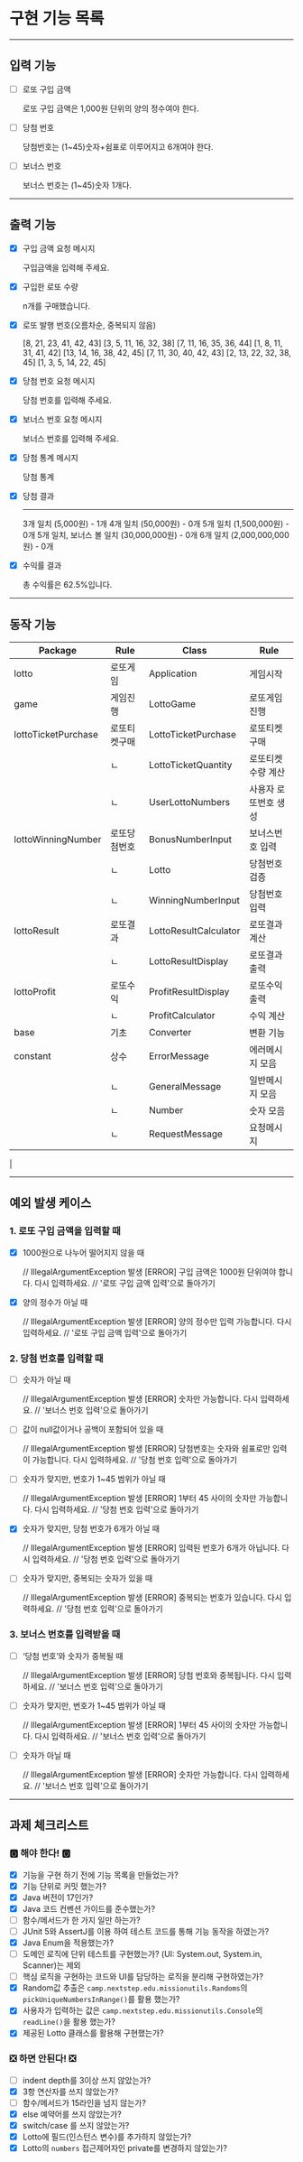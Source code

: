 # 구현 기능 목록

- - -

## 입력 기능

- [ ] 로또 구입 금액

  로또 구입 금액은 1,000원 단위의 양의 정수여야 한다.

- [ ] 당첨 번호

  당첨번호는 (1~45)숫자+쉼표로 이루어지고 6개여야 한다.

- [ ] 보너스 번호

  보너스 번호는 (1~45)숫자 1개다.

- - -

## 출력 기능

- [x] 구입 금액 요청 메시지

  구입금액을 입력해 주세요.

- [x] 구입한 로또 수량

  n개를 구매했습니다.

- [x] 로또 발행 번호(오름차순, 중복되지 않음)

  [8, 21, 23, 41, 42, 43]
  [3, 5, 11, 16, 32, 38]
  [7, 11, 16, 35, 36, 44]
  [1, 8, 11, 31, 41, 42]
  [13, 14, 16, 38, 42, 45]
  [7, 11, 30, 40, 42, 43]
  [2, 13, 22, 32, 38, 45]
  [1, 3, 5, 14, 22, 45]

- [x] 당첨 번호 요청 메시지

  당첨 번호를 입력해 주세요.

- [x] 보너스 번호 요청 메시지

  보너스 번호를 입력해 주세요.

- [x] 당첨 통계 메시지

  당첨 통계

- [x] 당첨 결과

    ---
  3개 일치 (5,000원) - 1개
  4개 일치 (50,000원) - 0개
  5개 일치 (1,500,000원) - 0개
  5개 일치, 보너스 볼 일치 (30,000,000원) - 0개
  6개 일치 (2,000,000,000원) - 0개

- [x] 수익률 결과

  총 수익률은 62.5%입니다.

- - -

## 동작 기능

| Package             | Rule   | Class                 | Rule        |
|---------------------|--------|-----------------------|-------------|
| lotto               | 로또게임   | Application           | 게임시작        |
| game                | 게임진행   | LottoGame             | 로또게임 진행     |
| lottoTicketPurchase | 로또티켓구매 | LottoTicketPurchase   | 로또티켓구매      |
|                     | ㄴ      | LottoTicketQuantity   | 로또티켓수량 계산   |
|                     | ㄴ      | UserLottoNumbers      | 사용자 로또번호 생성 |
| lottoWinningNumber  | 로또당첨번호 | BonusNumberInput      | 보너스번호 입력    |
|                     | ㄴ      | Lotto                 | 당첨번호 검증     |
|                     | ㄴ      | WinningNumberInput    | 당첨번호 입력     |
| lottoResult         | 로또결과   | LottoResultCalculator | 로또결과 계산     |
|                     | ㄴ      | LottoResultDisplay    | 로또결과 출력     |
| lottoProfit         | 로또수익   | ProfitResultDisplay   | 로또수익 출력     |
|                     | ㄴ      | ProfitCalculator      | 수익 계산       |
| base                | 기초     | Converter             | 변환 기능       |
| constant            | 상수     | ErrorMessage          | 에러메시지 모음    |
|                     | ㄴ      | GeneralMessage        | 일반메시지 모음    |
|                     | ㄴ      | Number                | 숫자 모음       |
|                     | ㄴ      | RequestMessage        | 요청메시지       |
|

- - -

## 예외 발생 케이스

### 1. 로또 구입 금액을 입력할 때

- [x] 1000원으로 나누어 떨어지지 않을 때

  // IllegalArgumentException 발생
  [ERROR] 구입 금액은 1000원 단위여야 합니다. 다시 입력하세요.
  // '로또 구입 금액 입력'으로 돌아가기

- [x] 양의 정수가 아닐 때

  // IllegalArgumentException 발생
  [ERROR] 양의 정수만 입력 가능합니다. 다시 입력하세요.
  // '로또 구입 금액 입력'으로 돌아가기

### 2. 당첨 번호를 입력할 때

- [ ] 숫자가 아닐 때

  // IllegalArgumentException 발생
  [ERROR] 숫자만 가능합니다. 다시 입력하세요.
  // '보너스 번호 입력'으로 돌아가기

- [ ] 값이 null값이거나 공백이 포함되어 있을 때

  // IllegalArgumentException 발생
  [ERROR] 당첨번호는 숫자와 쉼표로만 입력이 가능합니다. 다시 입력하세요.
  // '당첨 번호 입력'으로 돌아가기

- [ ] 숫자가 맞지만, 번호가 1~45 범위가 아닐 때

  // IllegalArgumentException 발생
  [ERROR] 1부터 45 사이의 숫자만 가능합니다. 다시 입력하세요.
  // '당첨 번호 입력'으로 돌아가기

- [X] 숫자가 맞지만, 당첨 번호가 6개가 아닐 때

  // IllegalArgumentException 발생
  [ERROR] 입력된 번호가 6개가 아닙니다. 다시 입력하세요.
  // '당첨 번호 입력'으로 돌아가기

- [ ] 숫자가 맞지만, 중복되는 숫자가 있을 때

  // IllegalArgumentException 발생
  [ERROR] 중복되는 번호가 있습니다. 다시 입력하세요.
  // '당첨 번호 입력'으로 돌아가기

### 3. 보너스 번호를 입력받을 때

- [ ] ‘당첨 번호’와 숫자가 중복될 때

  // IllegalArgumentException 발생
  [ERROR] 당첨 번호와 중복됩니다. 다시 입력하세요.
  // '보너스 번호 입력'으로 돌아가기

- [ ] 숫자가 맞지만, 번호가 1~45 범위가 아닐 때

  // IllegalArgumentException 발생
  [ERROR] 1부터 45 사이의 숫자만 가능합니다. 다시 입력하세요.
  // '보너스 번호 입력'으로 돌아가기

- [ ] 숫자가 아닐 때

  // IllegalArgumentException 발생
  [ERROR] 숫자만 가능합니다. 다시 입력하세요.
  // '보너스 번호 입력'으로 돌아가기

- - -

## 과제 체크리스트

### 🅾️ 해야 한다! 🅾️

- [x] 기능을 구현 하기 전에 기능 목록을 만들었는가?
- [x] 기능 단위로 커밋 했는가?
- [x] Java 버전이 17인가?
- [x] Java 코드 컨벤션 가이드를 준수했는가?
- [ ] 함수/메서드가 한 가지 일만 하는가?
- [ ] JUnit 5와 AssertJ를 이용 하여 테스트 코드를 통해 기능 동작을 하였는가?
- [x] Java Enum을 적용했는가?
- [ ] 도메인 로직에 단위 테스트를 구현했는가? (UI: System.out, System.in, Scanner)는 제외
- [ ] 핵심 로직을 구현하는 코드와 UI를 담당하는 로직을 분리해 구현하였는가?
- [x] Random값 추출은 `camp.nextstep.edu.missionutils.Randoms`의`pickUniqueNumbersInRange()`를 활용 했는가?
- [x] 사용자가 입력하는 값은 `camp.nextstep.edu.missionutils.Console`의`readLine()`을 활용 했는가?
- [x] 제공된 Lotto 클래스를 활용해 구현했는가?

### ❎ 하면 안된다! ❎

- [ ] indent depth를 3이상 쓰지 않았는가?
- [x] 3항 연산자를 쓰지 않았는가?
- [ ] 함수/메서드가 15라인을 넘지 않는가?
- [x] else 예약어를 쓰지 않았는가?
- [x] switch/case 를 쓰지 않았는가?
- [x] Lotto에 필드(인스턴스 변수)를 추가하지 않았는가?
- [x] Lotto의 `numbers` 접근제어자인 private를 변경하지 않았는가?